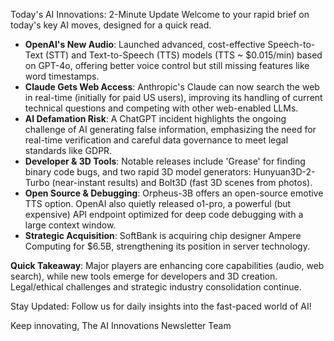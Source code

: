 Today's AI Innovations: 2-Minute Update
Welcome to your rapid brief on today's key AI moves, designed for a quick read.

- **OpenAI's New Audio**: Launched advanced, cost-effective Speech-to-Text (STT) and Text-to-Speech (TTS) models (TTS ~ $0.015/min) based on GPT-4o, offering better voice control but still missing features like word timestamps.
- **Claude Gets Web Access**: Anthropic's Claude can now search the web in real-time (initially for paid US users), improving its handling of current technical questions and competing with other web-enabled LLMs.
- **AI Defamation Risk**: A ChatGPT incident highlights the ongoing challenge of AI generating false information, emphasizing the need for real-time verification and careful data governance to meet legal standards like GDPR.
- **Developer & 3D Tools**: Notable releases include 'Grease' for finding binary code bugs, and two rapid 3D model generators: Hunyuan3D-2-Turbo (near-instant results) and Bolt3D (fast 3D scenes from photos).
- **Open Source & Debugging**: Orpheus-3B offers an open-source emotive TTS option. OpenAI also quietly released o1-pro, a powerful (but expensive) API endpoint optimized for deep code debugging with a large context window.
- **Strategic Acquisition**: SoftBank is acquiring chip designer Ampere Computing for $6.5B, strengthening its position in server technology.

**Quick Takeaway**: Major players are enhancing core capabilities (audio, web search), while new tools emerge for developers and 3D creation. Legal/ethical challenges and strategic industry consolidation continue.

Stay Updated: Follow us for daily insights into the fast-paced world of AI!

Keep innovating,
The AI Innovations Newsletter Team
